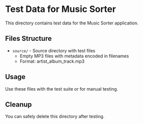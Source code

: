 # Test Data for Music Sorter

This directory contains test data for the Music Sorter application.

## Files Structure

- `source/` - Source directory with test files
  - Empty MP3 files with metadata encoded in filenames
  - Format: artist_album_track.mp3

## Usage

Use these files with the test suite or for manual testing.

## Cleanup

You can safely delete this directory after testing.
